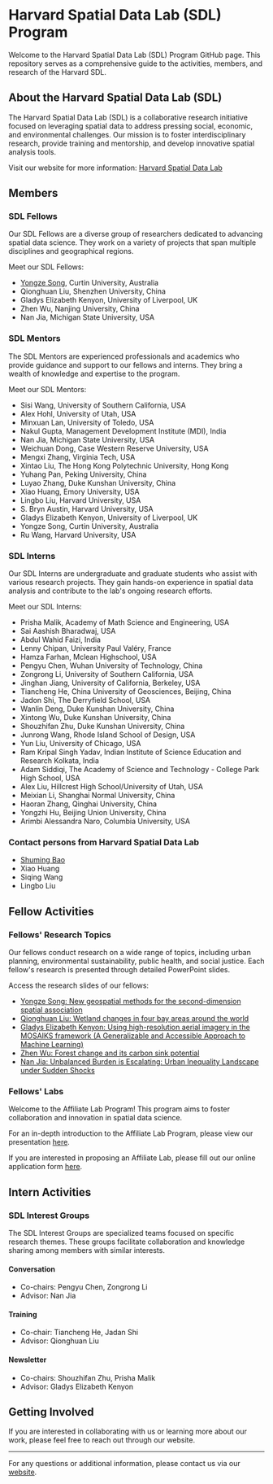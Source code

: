 # Harvard Spatial Data Lab (SDL) Program

Welcome to the Harvard Spatial Data Lab (SDL) Program GitHub page. This repository serves as a comprehensive guide to the activities, members, and research of the Harvard SDL. 

## About the Harvard Spatial Data Lab (SDL)

The Harvard Spatial Data Lab (SDL) is a collaborative research initiative focused on leveraging spatial data to address pressing social, economic, and environmental challenges. Our mission is to foster interdisciplinary research, provide training and mentorship, and develop innovative spatial analysis tools.

Visit our website for more information: [Harvard Spatial Data Lab](https://sdl.gis.harvard.edu/)

## Members

### SDL Fellows

Our SDL Fellows are a diverse group of researchers dedicated to advancing spatial data science. They work on a variety of projects that span multiple disciplines and geographical regions. 

Meet our SDL Fellows:

- [Yongze Song](https://yongzesong.com/), Curtin University, Australia
- Qionghuan Liu, Shenzhen University, China
- Gladys Elizabeth Kenyon, University of Liverpool, UK
- Zhen Wu, Nanjing University, China
- Nan	Jia, Michigan State University, USA

### SDL Mentors

The SDL Mentors are experienced professionals and academics who provide guidance and support to our fellows and interns. They bring a wealth of knowledge and expertise to the program.

Meet our SDL Mentors:

- Sisi Wang, University of Southern California, USA
- Alex Hohl, University of Utah, USA
- Minxuan Lan, University of Toledo, USA
- Nakul Gupta, Management Development Institute (MDI), India
- Nan Jia, Michigan State University, USA
- Weichuan Dong, Case Western Reserve University, USA
- Mengxi Zhang, Virginia Tech, USA
- Xintao Liu, The Hong Kong Polytechnic University, Hong Kong
- Yuhang Pan, Peking University, China
- Luyao Zhang, Duke Kunshan University, China
- Xiao Huang, Emory University, USA
- Lingbo Liu, Harvard University, USA
- S. Bryn Austin, Harvard University, USA
- Gladys Elizabeth Kenyon, University of Liverpool, UK
- Yongze Song, Curtin University, Australia
- Ru Wang, Harvard University, USA

### SDL Interns

Our SDL Interns are undergraduate and graduate students who assist with various research projects. They gain hands-on experience in spatial data analysis and contribute to the lab's ongoing research efforts.

Meet our SDL Interns:

- Prisha Malik, Academy of Math Science and Engineering, USA
- Sai Aashish Bharadwaj, USA
- Abdul Wahid Faizi, India
- Lenny Chipan, University Paul Valéry, France
- Hamza Farhan, Mclean Highschool, USA
- Pengyu Chen, Wuhan University of Technology, China
- Zongrong Li, University of Southern California, USA
- Jinghan Jiang, University of California, Berkeley, USA
- Tiancheng He, China University of Geosciences, Beijing, China
- Jadon Shi, The Derryfield School, USA
- Wanlin Deng, Duke Kunshan University, China
- Xintong Wu, Duke Kunshan University, China
- Shouzhifan Zhu, Duke Kunshan University, China
- Junrong Wang, Rhode Island School of Design, USA
- Yun Liu, University of Chicago, USA
- Ram Kripal Singh Yadav, Indian Institute of Science Education and Research Kolkata, India
- Adam Siddiqi, The Academy of Science and Technology - College Park High School, USA
- Alex Liu, Hillcrest High School/University of Utah, USA
- Meixian Li, Shanghai Normal University, China
- Haoran Zhang, Qinghai University, China
- Yongzhi Hu, Beijing Union University, China
- Arimbi Alessandra Naro, Columbia University, USA

### Contact persons from Harvard Spatial Data Lab

- [Shuming Bao](https://sdl.gis.harvard.edu/people/shuming-bao)
- Xiao Huang
- Siqing Wang
- Lingbo Liu

## Fellow Activities

### Fellows' Research Topics

Our fellows conduct research on a wide range of topics, including urban planning, environmental sustainability, public health, and social justice. Each fellow's research is presented through detailed PowerPoint slides.

Access the research slides of our fellows:

- [Yongze Song: New geospatial methods for the second-dimension spatial association](https://github.com/yongzesong/sdl-program/blob/main/SDL%20Fellow%20Research%20Plan/fellow%20yongze%20song.pptx)
- [Qionghuan Liu: Wetland changes in four bay areas around the world](https://github.com/yongzesong/sdl-program/blob/main/SDL%20Fellow%20Research%20Plan/fellow%20qionghuan%20liu.pptx)
- [Gladys Elizabeth Kenyon: Using high-resolution aerial imagery in the MOSAIKS framework (A Generalizable and Accessible Approach to Machine Learning)](https://github.com/yongzesong/sdl-program/blob/main/SDL%20Fellow%20Research%20Plan/fellow%20Gladys%20Kenyon.pptx)
- [Zhen Wu: Forest change and its carbon sink potential](https://github.com/yongzesong/sdl-program/blob/main/SDL%20Fellow%20Research%20Plan/fellow%20zhen%20wu.pptx)
- [Nan Jia: Unbalanced Burden is Escalating: Urban Inequality Landscape under Sudden Shocks](https://github.com/yongzesong/sdl-program/blob/main/SDL%20Fellow%20Research%20Plan/fellow%20nan%20jia.pptx)


### Fellows' Labs

Welcome to the Affiliate Lab Program! This program aims to foster collaboration and innovation in spatial data science.

For an in-depth introduction to the Affiliate Lab Program, please view our presentation [here](https://docs.google.com/presentation/d/1WP8rRgevCAr2zvr4_aSWOMJbmLpzRO3E/edit#slide=id.p1).

If you are interested in proposing an Affiliate Lab, please fill out our online application form [here](https://harvard.az1.qualtrics.com/jfe/form/SV_6stTV3AethaKyP4).

## Intern Activities

### SDL Interest Groups

The SDL Interest Groups are specialized teams focused on specific research themes. These groups facilitate collaboration and knowledge sharing among members with similar interests.

#### Conversation
- Co-chairs: Pengyu Chen, Zongrong Li
- Advisor: Nan Jia

#### Training
- Co-chair: Tiancheng He, Jadan Shi
- Advisor: Qionghuan Liu

#### Newsletter
- Co-chairs: Shouzhifan Zhu, Prisha Malik
- Advisor: Gladys Elizabeth Kenyon



## Getting Involved

If you are interested in collaborating with us or learning more about our work, please feel free to reach out through our website.


---

For any questions or additional information, please contact us via our [website](https://sdl.gis.harvard.edu/).

